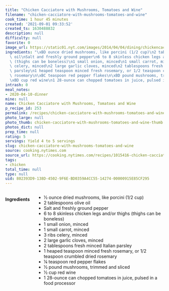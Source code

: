 ```yaml
---
title: "Chicken Cacciatore with Mushrooms, Tomatoes and Wine"
filename: "chicken-cacciatore-with-mushrooms-tomatoes-and-wine"
cook_time: 1 hour 45 minutes
created: '2021-09-01 09:33:52'
created_ts: 1630488832
description: null
difficulty: null
favorite: 0
image_url: https://static01.nyt.com/images/2014/04/04/dining/chickencaccitora/chickencaccitora-articleLarge.jpg
ingredients: "\xBD ounce dried mushrooms, like porcini (1/2 cup)\n2 tablespoons olive\
  \ oil\nSalt and freshly ground pepper\n6 to 8 skinless chicken legs and/or thighs\
  \ (thighs can be boneless)\n1 small onion, minced\n1 small carrot, minced\n3 ribs\
  \ celery, minced\n2 large garlic cloves, minced\n2 tablespoons fresh minced Italian\
  \ parsley\n1 heaped teaspoon minced fresh rosemary, or 1/2 teaspoon crumbled dried\
  \ rosemary\n\xBC teaspoon red pepper flakes\n\xBD pound mushrooms, trimmed and sliced\n\
  \xBD cup red wine\n1 28-ounce can chopped tomatoes in juice, pulsed in a food processor"
intrash: 0
meal_notes:
- 2020-04-10-dinner
mine: null
name: Chicken Cacciatore with Mushrooms, Tomatoes and Wine
p_recipe_id: 253
permalink: /recipes/chicken-cacciatore-with-mushrooms-tomatoes-and-wine
photo_large: null
photo_thumb: chicken-cacciatore-with-mushrooms-tomatoes-and-wine-thumb.jpg
photos_dict: null
prep_time: null
rating: 5
servings: Yield 4 to 5 servings
slug: chicken-cacciatore-with-mushrooms-tomatoes-and-wine
source: cooking.nytimes.com
source_url: https://cooking.nytimes.com/recipes/1015416-chicken-cacciatore-with-mushrooms-tomatoes-and-wine?action=click&module=Global%20Search%20Recipe%20Card&pgType=search&rank=1
tags:
- chicken
total_time: null
type: null
uid: 802393D9-138D-4502-9F6E-BD0359A4CC55-14274-00000915E85CF295
---
```

<div class="columns large-7 small-12" id="writeup">	</div><!-- #writeup -->
</div><!-- #row-one -->
<div class="row" id="row-two">	<div class="columns large-4 small-12" id="ingredients"><h4>Ingredients</h4><div class="box box-ingredients content"><ul>
<li>½ ounce dried mushrooms, like porcini (1/2 cup)</li>
<li>2 tablespoons olive oil</li>
<li>Salt and freshly ground pepper</li>
<li>6 to 8 skinless chicken legs and/or thighs (thighs can be boneless)</li>
<li>1 small onion, minced</li>
<li>1 small carrot, minced</li>
<li>3 ribs celery, minced</li>
<li>2 large garlic cloves, minced</li>
<li>2 tablespoons fresh minced Italian parsley</li>
<li>1 heaped teaspoon minced fresh rosemary, or 1/2 teaspoon crumbled dried rosemary</li>
<li>¼ teaspoon red pepper flakes</li>
<li>½ pound mushrooms, trimmed and sliced</li>
<li>½ cup red wine</li>
<li>1 28-ounce can chopped tomatoes in juice, pulsed in a food processor</li>
</ul>
</div>	</div>	<div class="columns large-6 small-12" id="directions">	</div>